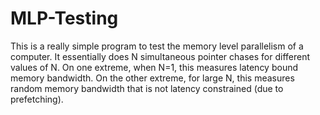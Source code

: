 # MLP-Testing

This is a really simple program to test the memory level parallelism of a computer. It essentially does N simultaneous pointer chases for different values of N.
On one extreme, when N=1, this measures latency bound memory bandwidth.
On the other extreme, for large N, this measures random memory bandwidth that is not latency constrained (due to prefetching).
